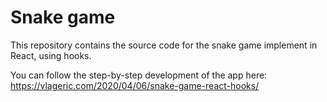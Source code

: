 # Snake game
This repository contains the source code for the snake game implement in React, using hooks.

You can follow the step-by-step development of the app here: https://vlageric.com/2020/04/06/snake-game-react-hooks/